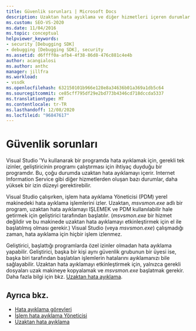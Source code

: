 ```yaml
---
title: Güvenlik sorunları | Microsoft Docs
description: Uzaktan hata ayıklama ve diğer hizmetleri içeren durumlar dahil olmak üzere, Visual Studio kullanarak bir programın hatalarını ayıklamak için gerekli izinler hakkında bilgi edinin.
ms.custom: SEO-VS-2020
ms.date: 11/04/2016
ms.topic: conceptual
helpviewer_keywords:
- security [Debugging SDK]
- debugging [Debugging SDK], security
ms.assetid: d6ffff0a-afb4-4f38-86d8-476c881c4e4b
author: acangialosi
ms.author: anthc
manager: jillfra
ms.workload:
- vssdk
ms.openlocfilehash: 632150101b966e128e8a34636b01a369a1db5c64
ms.sourcegitcommit: ce85cff795df29e2bd773b4346cd718dccda5337
ms.translationtype: MT
ms.contentlocale: tr-TR
ms.lasthandoff: 12/08/2020
ms.locfileid: "96847617"
---
```

# <a name="security-issues"></a>Güvenlik sorunları
Visual Studio 'Yu kullanarak bir programda hata ayıklamak için, gerekli tek izinler, geliştiricinin programı çalıştırması için ihtiyaç duyduğu bir programdır. Bu, çoğu durumda uzaktan hata ayıklamayı içerir. Internet Information Service gibi diğer hizmetlerden oluşan bazı durumlar, daha yüksek bir izin düzeyi gerektirebilir.

 Visual Studio çalışırken, işlem hata ayıklama Yöneticisi (PDM) yerel makinedeki hata ayıklama işlemlerini izler. Uzaktan, *msvsmon.exe* adlı bir program, uzaktan hata ayıklamayı IŞLEMEK ve PDM kullanılabilir hale getirmek için geliştirici tarafından başlatılır. (*msvsmon.exe* bir hizmet değildir ve bu makinede uzaktan hata ayıklamayı etkinleştirmek için el ile başlatılmış olması gerekir.) Visual Studio (veya *msvsmon.exe*) çalışmadığı zaman, hata ayıklama için hiçbir işlem izlenmez.

 Geliştirici, başlattığı programlarda özel izinler olmadan hata ayıklama yapabilir. Geliştirici, başka bir kişi aynı güvenlik grubunun bir üyesi ise, başka biri tarafından başlatılan işlemlerin hatalarını ayıklamanızı bile sağlayabilir. Uzaktan hata ayıklamayı etkinleştirmek için, yalnızca gerekli dosyaları uzak makineye kopyalamak ve *msvsmon.exe* başlatmak gerekir. Daha fazla bilgi için bkz. [Uzaktan hata ayıklama](../../debugger/remote-debugging.md).

## <a name="see-also"></a>Ayrıca bkz.
- [Hata ayıklama görevleri](../../extensibility/debugger/debugging-tasks.md)
- [İşlem hata ayıklama Yöneticisi](../../extensibility/debugger/process-debug-manager.md)
- [Uzaktan hata ayıklama](../../debugger/remote-debugging.md)
